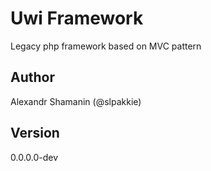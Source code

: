 # Uwi Framework

Legacy php framework based on MVC pattern

## Author

Alexandr Shamanin (@slpakkie)

## Version

0.0.0.0-dev
